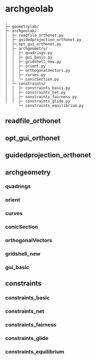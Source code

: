 
# archgeolab

``` { .sh .no-copy }
.
├─ geometrylab/
├─ archgeolab/
│  ├─ readfile_orthonet.py
│  ├─ guidedprojection_orthonet.py
│  ├─ opt_gui_orthonet.py
│  ├─ archgeometry/
│  │  ├─ quadrings.py
│  │  ├─ gui_basis.py
│  │  ├─ gridshell_new.py
│  │  ├─ orient.py
│  │  ├─ orthogonalVectors.py
│  │  ├─ curves.py
│  │  └─ conicSection.py
│  └─ constraints/
│  │  ├─ constraints_basis.py
│  │  ├─ constraints_net.py
│  │  ├─ constraints_fairness.py
│  │  ├─ constraints_glide.py
      └─ constraints_equilibrium.py
```

## readfile_orthonet

## opt_gui_orthonet

## guidedprojection_orthonet


## archgeometry

### quadrings
### orient
### curves
### conicSection
### orthogonalVectors
### gridshell_new
### gui_basic

## constraints

### constraints_basic

### constraints_net

### constraints_fairness

### constraints_glide

### constraints_equilibrium